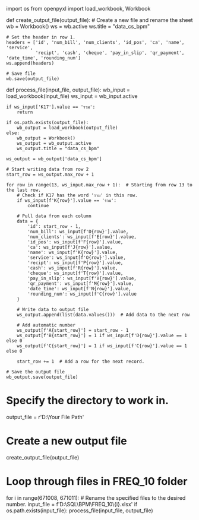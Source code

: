 import os
from openpyxl import load_workbook, Workbook

def create_output_file(output_file):
    # Create a new file and rename the sheet
    wb = Workbook()
    ws = wb.active
    ws.title = "data_cs_bpm"
    
    # Set the header in row 1.
    headers = ['id', 'num_bill', 'num_clients', 'id_pos', 'ca', 'name', 'service', 
               'recipt', 'cash', 'cheque', 'pay_in_slip', 'qr_payment', 'date_time', 'rounding_num']
    ws.append(headers)
    
    # Save file
    wb.save(output_file)

def process_file(input_file, output_file):
    wb_input = load_workbook(input_file)
    ws_input = wb_input.active

    if ws_input['K17'].value == 'รวม':
        return

    if os.path.exists(output_file):
        wb_output = load_workbook(output_file)
    else:
        wb_output = Workbook()
        ws_output = wb_output.active
        ws_output.title = "data_cs_bpm"

    ws_output = wb_output['data_cs_bpm']

    # Start writing data from row 2
    start_row = ws_output.max_row + 1

    for row in range(13, ws_input.max_row + 1):  # Starting from row 13 to the last row.
        # Check if K17 has the word 'รวม' in this row.
        if ws_input[f'K{row}'].value == 'รวม':
            continue

        # Pull data from each column
        data = {
            'id': start_row - 1,
            'num_bill': ws_input[f'D{row}'].value,
            'num_clients': ws_input[f'E{row}'].value,
            'id_pos': ws_input[f'F{row}'].value,
            'ca': ws_input[f'J{row}'].value,
            'name': ws_input[f'K{row}'].value,
            'service': ws_input[f'O{row}'].value,
            'recipt': ws_input[f'P{row}'].value,
            'cash': ws_input[f'R{row}'].value,
            'cheque': ws_input[f'T{row}'].value,
            'pay_in_slip': ws_input[f'V{row}'].value,
            'qr_payment': ws_input[f'M{row}'].value,
            'date_time': ws_input[f'N{row}'].value,
            'rounding_num': ws_input[f'C{row}'].value
        }

        # Write data to output file
        ws_output.append(list(data.values()))  # Add data to the next row

        # Add automatic number
        ws_output[f'A{start_row}'] = start_row - 1
        ws_output[f'B{start_row}'] = 1 if ws_input[f'D{row}'].value == 1 else 0
        ws_output[f'C{start_row}'] = 1 if ws_input[f'C{row}'].value == 1 else 0

        start_row += 1  # Add a row for the next record.

    # Save the output file
    wb_output.save(output_file)

# Specify the directory to work in.
output_file = r'D:\Your File Path\'

# Create a new output file
create_output_file(output_file)

# Loop through files in FREQ_10 folder
for i in range(671008, 671011):  # Rename the specified files to the desired number.
    input_file = f'D:\\SQL\\BPM\\FREQ_10\\{i}.xlsx'
    if os.path.exists(input_file):
        process_file(input_file, output_file)
